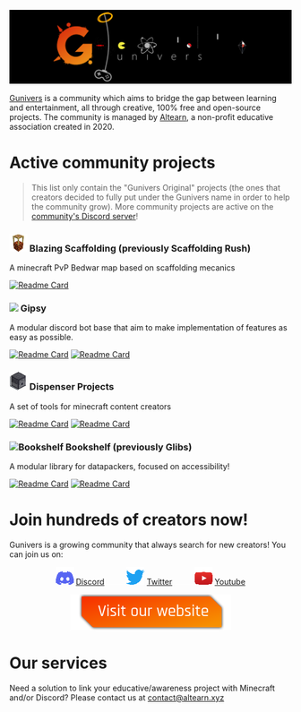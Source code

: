 ![](https://raw.githubusercontent.com/Gunivers/.github/main/profile/img/banner.png)

 [Gunivers](https://raw.githubusercontent.com/Gunivers/.github/main/profile/img/banner.png) is a community which aims to bridge the gap between learning and entertainment, all through creative, 100% free and open-source projects. The community is managed by [Altearn](https://altearn.xyz), a non-profit educative association created in 2020.

# Active community projects

> This list only contain the "Gunivers Original" projects (the ones that creators decided to fully put under the Gunivers name in order to help the community grow). More community projects are active on the [community's Discord server](https://discord.gg/E8qq6tN)!

### ![](https://raw.githubusercontent.com/Gunivers/.github/main/profile/img/Scaff32x.png) Blazing Scaffolding (previously Scaffolding Rush)
A minecraft PvP Bedwar map based on scaffolding mecanics

[![Readme Card](https://github-readme-stats.vercel.app/api/pin/?username=Gunivers&repo=Blazing-Scaffolding)](https://github.com/Gunivers/Scaffolding-Rush)

### ![](https://user-images.githubusercontent.com/12165342/184382083-3c25d7cb-4616-49b3-ac8a-aaa1ab746953.png) Gipsy
A modular discord bot base that aim to make implementation of features as easy as possible.

[![Readme Card](https://github-readme-stats.vercel.app/api/pin/?username=Gunivers&repo=Gipsy)](https://github.com/Gunivers/Gipsy)   [![Readme Card](https://github-readme-stats.vercel.app/api/pin/?username=Gunivers&repo=Gipsy-plugins)](https://github.com/Gunivers/Gipsy-plugins)

### ![](https://raw.githubusercontent.com/Gunivers/.github/main/profile/img/Dispenser32x.png)  Dispenser Projects
A set of tools for minecraft content creators

[![Readme Card](https://github-readme-stats.vercel.app/api/pin/?username=Dispenser-Projects&repo=Dispenser-API)](https://github.com/Dispenser-Projects/Dispenser-API)   [![Readme Card](https://github-readme-stats.vercel.app/api/pin/?username=Dispenser-Projects&repo=Minecraft-Block-Renderer)](https://github.com/Dispenser-Projects/Minecraft-Block-Renderer)
 
### ![Bookshelf](https://user-images.githubusercontent.com/12165342/201531093-fd3d35f3-74d6-4f21-867a-5aa41e6c5f98.png) Bookshelf (previously Glibs)
A modular library for datapackers, focused on accessibility!

[![Readme Card](https://github-readme-stats.vercel.app/api/pin/?username=Gunivers&repo=Glibs)](https://github.com/Gunivers/Glibs)   [![Readme Card](https://github-readme-stats.vercel.app/api/pin/?username=Gunivers&repo=Glib-Manager)](https://github.com/Gunivers/Glib-Manager)

# Join hundreds of creators now!
Gunivers is a growing community that always search for new creators! You can join us on:

<div align="center">

![](https://raw.githubusercontent.com/Gunivers/.github/main/profile/img/Discord32x.png) [Discord](https://discord.gg/E8qq6tN) ![](https://raw.githubusercontent.com/Gunivers/.github/main/profile/img/Spacer.png) ![](https://raw.githubusercontent.com/Gunivers/.github/main/profile/img/Twitter32x.png) [Twitter](https://twitter.com/Gunivers_) ![](https://raw.githubusercontent.com/Gunivers/.github/main/profile/img/Spacer.png) ![](https://raw.githubusercontent.com/Gunivers/.github/main/profile/img/Youtube32x.png) [Youtube](https://www.youtube.com/c/Gunivers)

[![](https://raw.githubusercontent.com/Gunivers/.github/main/profile/img/Visit.png)](https://gunivers.net)

 </div>
 
# Our services

Need a solution to link your educative/awareness project with Minecraft and/or Discord? Please contact us at contact@altearn.xyz

